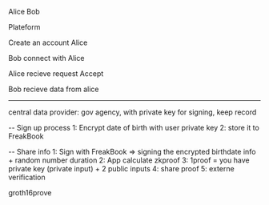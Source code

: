 Alice Bob

Plateform

Create an account Alice

Bob connect with Alice

Alice recieve request
Accept

Bob recieve data from alice


----

central data provider: gov agency, with private key for signing, keep record 

-- Sign up process
1: Encrypt date of birth with user private key
2: store it to FreakBook

-- Share info
1: Sign with FreakBook => signing the encrypted birthdate info + random number duration
2: App calculate zkproof
3: 1proof = you have private key (private input) + 2 public inputs 
4: share proof
5: externe verification

groth16prove 
